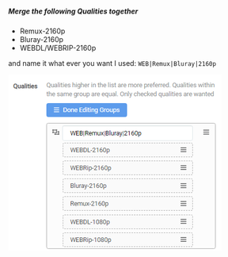 ##### Merge the following Qualities together

- Remux-2160p
- Bluray-2160p
- WEBDL/WEBRIP-2160p

and name it what ever you want I used: `WEB|Remux|Bluray|2160p`

![!Merge the following Qualities together](/SQP/images/2-merge-qualities.png)

